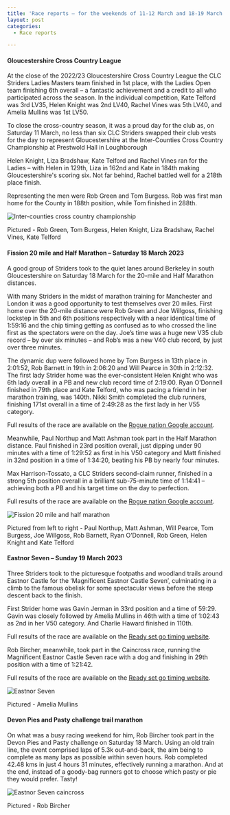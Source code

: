```yaml
---
title: 'Race reports – for the weekends of 11-12 March and 18-19 March 2023'
layout: post
categories:
  - Race reports

---
```


#### Gloucestershire Cross Country League

At the close of the 2022/23 Gloucestershire Cross Country League the CLC Striders Ladies Masters team finished in 1st place, with the Ladies Open team finishing 6th overall – a fantastic achievement and a credit to all who participated across the season. In the individual competition, Kate Telford was 3rd LV35, Helen Knight was 2nd LV40, Rachel Vines was 5th LV40, and Amelia Mullins was 1st LV50.

To close the cross-country season, it was a proud day for the club as, on Saturday 11 March, no less than six CLC Striders swapped their club vests for the day to represent Gloucestershire at the Inter-Counties Cross Country Championship at Prestwold Hall in Loughborough

Helen Knight, Liza Bradshaw, Kate Telford and Rachel Vines ran for the Ladies – with Helen in 129th, Liza in 162nd and Kate in 184th making Gloucestershire's scoring six. Not far behind, Rachel battled well for a 218th place finish.

Representing the men were Rob Green and Tom Burgess. Rob was first man home for the County in 188th position, while Tom finished in 288th.

![Inter-counties cross country championship](/images/2023/03/2023-03-20-IC-XC.jpg "Inter-counties cross country championship")

Pictured - Rob Green, Tom Burgess, Helen Knight, Liza Bradshaw, Rachel Vines, Kate Telford 

#### Fission 20 mile and Half Marathon – Saturday 18 March 2023

A good group of Striders took to the quiet lanes around Berkeley in south Gloucestershire  on Saturday 18 March for the 20-mile and Half Marathon distances.

With many Striders in the midst of marathon training for Manchester and London it was a good opportunity to test themselves over 20 miles. First home over the 20-mile distance were Rob Green and Joe Willgoss, finishing lockstep in 5th and 6th positions respectively with a near identical time of 1:59:16 and the chip timing getting as confused as to who crossed the line first as the spectators were on the day. Joe’s time was a huge new V35 club record – by over six minutes – and Rob’s was a new V40 club record, by just over three minutes. 

The dynamic dup were followed home by Tom Burgess in 13th place in 2:01:52, Rob Barnett in 19th in 2:06:20 and Will Pearce in 30th in 2:12:32. The first lady Strider home was the ever-consistent Helen Knight who was 6th lady overall in a PB and new club record time of 2:19:00. Ryan O’Donnell finished in 79th place and Kate Telford, who was pacing a friend in her marathon training, was 140th. Nikki Smith completed the club runners, finishing 171st overall in a time of 2:49:28 as the first lady in her V55 category.

Full results of the race are available on the [Rogue nation Google account](https://drive.google.com/file/d/1DBkd-77RS4edFyKriH0PHgsbEoW0PmJ4/view  "Rogue nation Google account").

Meanwhile, Paul Northup and Matt Ashman took part in the Half Marathon distance. Paul finished in 23rd position overall, just dipping under 90 minutes with a time of 1:29:52 as first in his V50 category and Matt finished in 32nd position in a time of 1:34:20, beating his PB by nearly four minutes.

Max Harrison-Tossato, a CLC Striders second-claim runner, finished in a strong 5th position overall in a brilliant sub-75-minute time of 1:14:41 – achieving both a PB and his target time on the day to perfection.

Full results of the race are available on the [Rogue nation Google account](https://drive.google.com/file/d/13kCglDOPohX5RYskDjBh1xqwnwZ86e4V/view  "Rogue nation Google account").

![Fission 20 mile and half marathon](/images/2023/03/2023-03-20-Fission.png "Fission 20 mile and half marathon")

Pictured from left to right - Paul Northup, Matt Ashman, Will Pearce, Tom Burgess, Joe Willgoss, Rob Barnett, Ryan O’Donnell, Rob Green, Helen Knight and Kate Telford

#### Eastnor Seven – Sunday 19 March 2023

Three Striders took to the picturesque footpaths and woodland trails around Eastnor Castle for the ‘Magnificent Eastnor Castle Seven’, culminating in a climb to the famous obelisk for some spectacular views before the steep descent back to the finish.

First Strider home was Gavin Jerman in 33rd position and a time of 59:29. Gavin was closely followed by Amelia Mullins in 46th with a time of 1:02:43 as 2nd in her V50 category. And Charlie Haward finished in 110th. 

Full results of the race are available on the [Ready set go timing website](https://www.readysetgotiming.co.uk/s/mag7-2023.pdf "Ready set go timing website").

Rob Bircher, meanwhile, took part in the Caincross race, running the Magnificent Eastnor Castle Seven race with a dog and finishing in 29th position with a time of 1:21:42.

Full results of the race are available on the [Ready set go timing website](https://www.readysetgotiming.co.uk/s/mag7-2023-dogs.pdf "Ready set go timing website").

![Eastnor Seven](/images/2023/03/2023-03-20-Eastnor-seven.jpg "Eastnor seven")

Pictured - Amelia Mullins

#### Devon Pies and Pasty challenge trail marathon

On what was a busy racing weekend for him, Rob Bircher took part in the Devon Pies and Pasty challenge on Saturday 18 March. Using an old train line, the event comprised laps of 5.3k out-and-back, the aim being to complete as many laps as possible within seven hours. Rob completed 42.48 kms in just 4 hours 31 minutes, effectively running a marathon. And at the end, instead of a goody-bag runners got to choose which pasty or pie they would prefer. Tasty!

![Eastnor Seven caincross](/images/2023/03/2023-03-20-Eastnor-seven-caincross.jpg "Eastnor seven caincross")

Pictured - Rob Bircher



